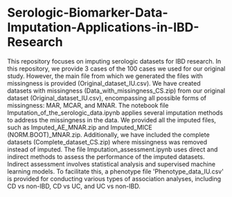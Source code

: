 # Serologic-Biomarker-Data-Imputation-Applications-in-IBD-Research
This repository focuses on imputing serologic datasets for IBD research. In this repository, we provide 3 cases of the 100 cases we used for our original study. However, the main file from which we generated the files with missingness is provided (Original_dataset_IU.csv). We have created datasets with missingness (Data_with_missingness_CS.zip) from our original dataset (Original_dataset_IU.csv), encompassing all possible forms of missingness: MAR, MCAR, and MNAR. The notebook file Imputation_of_the_serologic_data.ipynb applies several imputation methods to address the missingness in the data. We provided all the imputed files, such as Imputed_AE_MNAR.zip and Imputed_MICE (NORM.BOOT)_MNAR.zip. Additionally, we have included the complete datasets (Complete_dataset_CS.zip) where missingness was removed instead of imputed. The file Imputation_assessment.ipynb uses direct and indirect methods to assess the performance of the imputed datasets. Indirect assessment involves statistical analysis and supervised machine learning models. To facilitate this, a phenotype file 'Phenotype_data_IU.csv' is provided for conducting various types of association analyses, including CD vs non-IBD, CD vs UC, and UC vs non-IBD.
